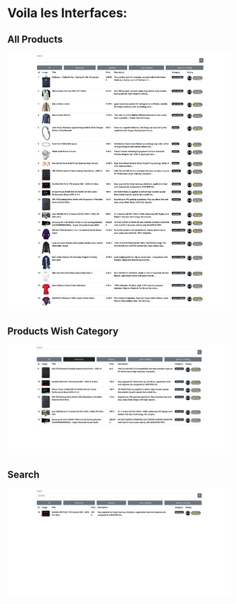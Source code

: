 # Voila les Interfaces:

## All Products

![All Products](./public/assets/image/allProducts.png)

## Products Wish Category

![Products Wish Category](./public/assets/image/productsWishCategory.png)

## Search

![Search](./public/assets/image/search.png)
